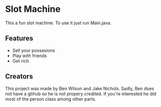 # Slot Machine
This a fun slot machine. To use it just run Main.java.

## Features
- Sell your possesions
- Play with friends
- Get rich

## Creators
This project was made by Ben Wilson and Jake Nichols. Sadly, Ben does not have a gtihub so he is not propery credited. If you're interested he did most of the person class among other parts.
